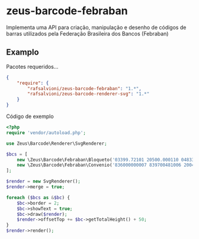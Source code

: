 # zeus-barcode-febraban
Implementa uma API para criação, manipulação e desenho de códigos de barras utilizados pela Federação Brasileira dos Bancos (Febraban)

## Examplo
Pacotes requeridos...
```json
{
    "require": {
        "rafsalvioni/zeus-barcode-febraban": "1.*",
        "rafsalvioni/zeus-barcode-renderer-svg": "1.*"
    }
}
```
Código de exemplo
```php
<?php
require 'vendor/autoload.php';

use Zeus\Barcode\Renderer\SvgRenderer;

$bcs = [
    new \Zeus\Barcode\Febraban\Bloqueto('03399.72101 20500.000110 04833.601018 4 67000000039211'),
    new \Zeus\Barcode\Febraban\Convenio('836000000007 839700481006 200471236816 001009939388'),
];

$render = new SvgRenderer();
$render->merge = true;

foreach ($bcs as &$bc) {
    $bc->border = 2;
    $bc->showText = true;
    $bc->draw($render);
    $render->offsetTop += $bc->getTotalHeight() + 50;
}
$render->render();
```
